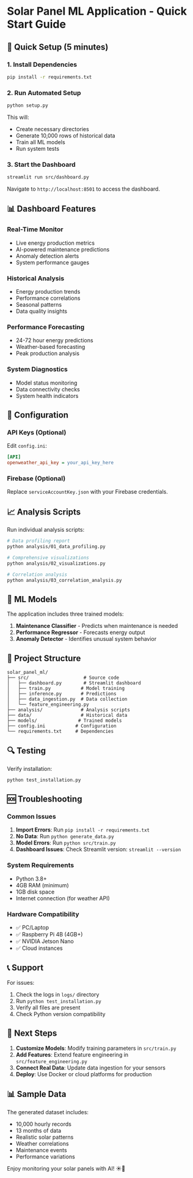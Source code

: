 # Solar Panel ML Application - Quick Start Guide

## 🚀 Quick Setup (5 minutes)

### 1. Install Dependencies
```bash
pip install -r requirements.txt
```

### 2. Run Automated Setup
```bash
python setup.py
```

This will:
- Create necessary directories
- Generate 10,000 rows of historical data
- Train all ML models
- Run system tests

### 3. Start the Dashboard
```bash
streamlit run src/dashboard.py
```

Navigate to `http://localhost:8501` to access the dashboard.

## 📊 Dashboard Features

### Real-Time Monitor
- Live energy production metrics
- AI-powered maintenance predictions
- Anomaly detection alerts
- System performance gauges

### Historical Analysis
- Energy production trends
- Performance correlations
- Seasonal patterns
- Data quality insights

### Performance Forecasting
- 24-72 hour energy predictions
- Weather-based forecasting
- Peak production analysis

### System Diagnostics
- Model status monitoring
- Data connectivity checks
- System health indicators

## 🔧 Configuration

### API Keys (Optional)
Edit `config.ini`:
```ini
[API]
openweather_api_key = your_api_key_here
```

### Firebase (Optional)
Replace `serviceAccountKey.json` with your Firebase credentials.

## 📈 Analysis Scripts

Run individual analysis scripts:

```bash
# Data profiling report
python analysis/01_data_profiling.py

# Comprehensive visualizations
python analysis/02_visualizations.py

# Correlation analysis
python analysis/03_correlation_analysis.py
```

## 🤖 ML Models

The application includes three trained models:

1. **Maintenance Classifier** - Predicts when maintenance is needed
2. **Performance Regressor** - Forecasts energy output
3. **Anomaly Detector** - Identifies unusual system behavior

## 📁 Project Structure

```
solar_panel_ml/
├── src/                    # Source code
│   ├── dashboard.py        # Streamlit dashboard
│   ├── train.py           # Model training
│   ├── inference.py       # Predictions
│   ├── data_ingestion.py  # Data collection
│   └── feature_engineering.py
├── analysis/              # Analysis scripts
├── data/                  # Historical data
├── models/               # Trained models
├── config.ini           # Configuration
└── requirements.txt     # Dependencies
```

## 🔍 Testing

Verify installation:
```bash
python test_installation.py
```

## 🆘 Troubleshooting

### Common Issues

1. **Import Errors**: Run `pip install -r requirements.txt`
2. **No Data**: Run `python generate_data.py`
3. **Model Errors**: Run `python src/train.py`
4. **Dashboard Issues**: Check Streamlit version: `streamlit --version`

### System Requirements

- Python 3.8+
- 4GB RAM (minimum)
- 1GB disk space
- Internet connection (for weather API)

### Hardware Compatibility

- ✅ PC/Laptop
- ✅ Raspberry Pi 4B (4GB+)
- ✅ NVIDIA Jetson Nano
- ✅ Cloud instances

## 📞 Support

For issues:
1. Check the logs in `logs/` directory
2. Run `python test_installation.py`
3. Verify all files are present
4. Check Python version compatibility

## 🎯 Next Steps

1. **Customize Models**: Modify training parameters in `src/train.py`
2. **Add Features**: Extend feature engineering in `src/feature_engineering.py`
3. **Connect Real Data**: Update data ingestion for your sensors
4. **Deploy**: Use Docker or cloud platforms for production

## 📊 Sample Data

The generated dataset includes:
- 10,000 hourly records
- 13 months of data
- Realistic solar patterns
- Weather correlations
- Maintenance events
- Performance variations

Enjoy monitoring your solar panels with AI! ☀️🤖